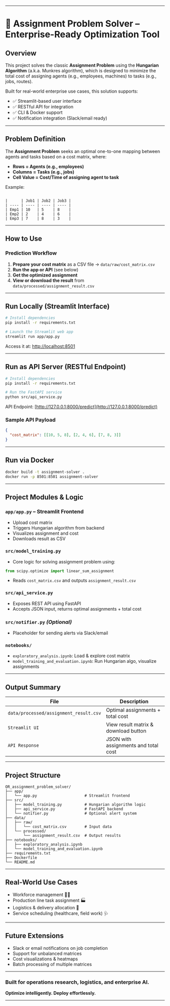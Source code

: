 
---

# 🧮 Assignment Problem Solver – Enterprise-Ready Optimization Tool

##  Overview
This project solves the classic **Assignment Problem** using the **Hungarian Algorithm** (a.k.a. Munkres algorithm), which is designed to minimize the total cost of assigning agents (e.g., employees, machines) to tasks (e.g., jobs, routes). 

Built for real-world enterprise use cases, this solution supports:
- ✅ Streamlit-based user interface
- ✅ RESTful API for integration
- ✅ CLI & Docker support
- ✅ Notification integration (Slack/email ready)

---

## Problem Definition
The **Assignment Problem** seeks an optimal one-to-one mapping between agents and tasks based on a cost matrix, where:
- **Rows = Agents (e.g., employees)**
- **Columns = Tasks (e.g., jobs)**
- **Cell Value = Cost/Time of assigning agent to task**

Example:
```

|      | Job1 | Job2 | Job3 |
| ---- | ---- | ---- | ---- |
| Emp1 | 10   | 5    | 8    |
| Emp2 | 2    | 4    | 6    |
| Emp3 | 7    | 8    | 3    |

````

---

## How to Use

### Prediction Workflow
1. **Prepare your cost matrix** as a CSV file → `data/raw/cost_matrix.csv`
2. **Run the app or API** (see below)
3. **Get the optimized assignment**
4. **View or download the result** from `data/processed/assignment_result.csv`

---

## Run Locally (Streamlit Interface)

```bash
# Install dependencies
pip install -r requirements.txt

# Launch the Streamlit web app
streamlit run app/app.py
````

 Access it at: [http://localhost:8501](http://localhost:8501)

---

## Run as API Server (RESTful Endpoint)

```bash
# Install dependencies
pip install -r requirements.txt

# Run the FastAPI service
python src/api_service.py
```

 API Endpoint: [http://127.0.0.1:8000/predict](http://127.0.0.1:8000/predict)

###  Sample API Payload

```json
{
  "cost_matrix": [[10, 5, 8], [2, 4, 6], [7, 8, 3]]
}
```

---

## Run via Docker

```bash
docker build -t assignment-solver .
docker run -p 8501:8501 assignment-solver
```

---

## Project Modules & Logic

###  `app/app.py` – Streamlit Frontend

* Upload cost matrix
* Triggers Hungarian algorithm from backend
* Visualizes assignment and cost
* Downloads result as CSV

###  `src/model_training.py`

* Core logic for solving assignment problem using:

```python
from scipy.optimize import linear_sum_assignment
```

* Reads `cost_matrix.csv` and outputs `assignment_result.csv`

###  `src/api_service.py`

* Exposes REST API using FastAPI
* Accepts JSON input, returns optimal assignments + total cost

###  `src/notifier.py` *(Optional)*

* Placeholder for sending alerts via Slack/email

###  `notebooks/`

* `exploratory_analysis.ipynb`: Load & explore cost matrix
* `model_training_and_evaluation.ipynb`: Run Hungarian algo, visualize assignments

---

## Output Summary

| File                                   | Description                          |
| -------------------------------------- | ------------------------------------ |
| `data/processed/assignment_result.csv` | Optimal assignments + total cost     |
| `Streamlit UI`                         | View result matrix & download button |
| `API Response`                         | JSON with assignments and total cost |

---

## Project Structure

```
OR_assignment_problem_solver/
├── app/
│   └── app.py                     # Streamlit frontend
├── src/
│   ├── model_training.py          # Hungarian algorithm logic
│   ├── api_service.py             # FastAPI backend
│   └── notifier.py                # Optional alert system
├── data/
│   ├── raw/
│   │   └── cost_matrix.csv        # Input data
│   └── processed/
│       └── assignment_result.csv  # Output results
├── notebooks/
│   ├── exploratory_analysis.ipynb
│   └── model_training_and_evaluation.ipynb
├── requirements.txt
├── Dockerfile
└── README.md
```

---

## Real-World Use Cases

* Workforce management 🧑‍🏭
* Production line task assignment 🏭
* Logistics & delivery allocation 🚚
* Service scheduling (healthcare, field work) 🩺

---

## Future Extensions

* Slack or email notifications on job completion
* Support for unbalanced matrices
* Cost visualizations & heatmaps
* Batch processing of multiple matrices

---

### Built for operations research, logistics, and enterprise AI.

**Optimize intelligently. Deploy effortlessly.**

---
